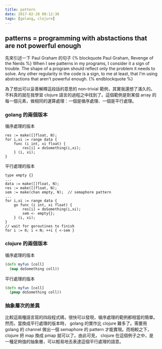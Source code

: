 ```yaml
---
title: pattern
date: 2017-02-28 08:12:30
tags: [golang, clojure]
---
```

## patterns = programming with abstactions that are not powerful enough

先來引述一下 Paul Graham 的句子
{% blockquote Paul Graham, Revenge of the Nerds %}
When I see patterns in my programs, I consider it a sign of trouble. The shape of a program should reflect only the problem it needs to solve. Any other regularity in the code is a sign, to me at least, that I'm using abstractions that aren't powerful enough.
{% endblockquote %}

為了想出可以妥善解釋這段話的意思的 non-trivial 範例，其實我還想了滿久的。不料真的就在我學習 clojure 語言的過程之中找到了。這個範例是對某個 array 的每一個元素，做相同的運算處理：一個是循序處理、一個是平行處理。

### golang 的兩個版本

循序處理的版本
```golang
res := make([]float, N);
for i,xi := range data {
    func (i int, xi float) {
        res[i] = doSomething(i,xi);
    } (i, xi);
}

```

平行處理的版本
```golang
type empty {}
...
data := make([]float, N);
res := make([]float, N);
sem := make(chan empty, N);  // semaphore pattern
...
for i,xi := range data {
    go func (i int, xi float) {
        res[i] = doSomething(i,xi);
        sem <- empty{};
    } (i, xi);
}
// wait for goroutines to finish
for i := 0; i < N; ++i { <-sem }
```

### clojure 的兩個版本 

循序處理的版本
```clj
(defn myfun [coll]
  (map doSomething coll))
```

平行處理的版本

```clj 
(defn myfun [coll]
  (pmap doSomething coll))

```
### 抽象層次的差異
比較這兩種語言寫的四段程式碼，很快可以發現，循序處理的範例都相當的簡單。然而，當換成平行處理的版本時， golang 的實作比 clojure 難多了。需要用 golang 的 channel 做出一個 semaphore 的 pattern 才能實現。而相較之下， clojure 把 map 換成 pmap 就可以了。由此可見， clojure 在這個例子之中，是一種足夠強的抽象層，可以輕易地去表達這個平行處理的語意。

